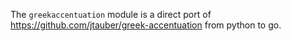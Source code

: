 The `greekaccentuation` module is a direct port of
https://github.com/jtauber/greek-accentuation from python to go.
